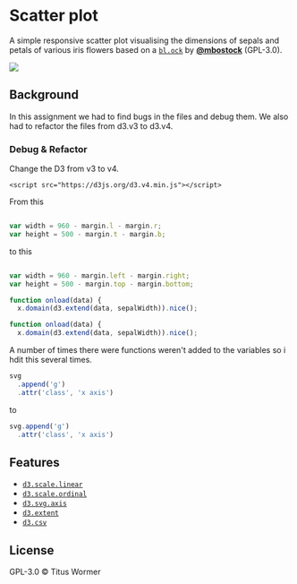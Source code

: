 # Scatter plot

A simple responsive scatter plot visualising the dimensions of sepals and petals
of various iris flowers based on a [`bl.ock`][block] by
[**@mbostock**][block-author] (GPL-3.0).

[![][cover]][url]






## Background

In this assignment we had to find bugs in the files and debug them. We also had to refactor the files from d3.v3 to d3.v4.


### Debug & Refactor

Change the D3 from v3 to v4.

```
<script src="https://d3js.org/d3.v4.min.js"></script>

```


From this


```js

var width = 960 - margin.l - margin.r;
var height = 500 - margin.t - margin.b;

```

to this

```js

var width = 960 - margin.left - margin.right;
var height = 500 - margin.top - margin.bottom;
```


```js
function onload(data) {
  x.domain(d3.extend(data, sepalWidth)).nice();
```


```js
function onload(data) {
  x.domain(d3.extend(data, sepalWidth)).nice();
```


A number of times there were functions weren't added to the variables so i hdit this several times.

```js
svg
  .append('g')
  .attr('class', 'x axis')
```

to
```js
svg.append('g')
  .attr('class', 'x axis')
```


## Features

*   [`d3.scale.linear`](https://github.com/d3/d3-3.x-api-reference/blob/master/Quantitative-Scales.md#_linear)
*   [`d3.scale.ordinal`](https://github.com/d3/d3-3.x-api-reference/blob/master/Ordinal-Scales.md#ordinal)
*   [`d3.svg.axis`](https://github.com/d3/d3-3.x-api-reference/blob/master/SVG-Axes.md#axis)
*   [`d3.extent`](https://github.com/d3/d3-3.x-api-reference/blob/master/Arrays.md#d3_extent)
*   [`d3.csv`](https://github.com/d3/d3-3.x-api-reference/blob/master/CSV.md#csv)

## License

GPL-3.0 © Titus Wormer

[block]: https://bl.ocks.org/mbostock/3887118

[block-author]: https://github.com/mbostock

[cover]: preview.png

[url]: https://cmda-fe3.github.io/course-17-18/class-2/debug
